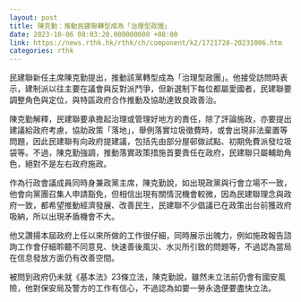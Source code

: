 ```yaml
---
layout: post
title: 陳克勤：推動民建聯轉型成為「治理型政團」
date: 2023-10-06 08:03:20.000000000 +08:00
link: https://news.rthk.hk/rthk/ch/component/k2/1721728-20231006.htm
categories: rthk
---
```


民建聯新任主席陳克勤提出，推動該黨轉型成為「治理型政團」。他接受訪問時表示，建制派以往主要在議會與反對派鬥爭，但新選制下每位都屬愛國者，民建聯要調整角色與定位，與特區政府合作推動及協助達致良政善治。

陳克勤解釋，民建聯要承擔起治理或管理好地方的責任，除了評論施政，亦要提出建議給政府考慮，協助政策「落地」，舉例落實垃圾徵費時，或會出現非法棄置等問題，因此民建聯有向政府提建議，包括先由部分屋邨做試點、初期免費派發垃圾袋等。不過，陳克勤強調，推動落實政策措施首要責任在政府，民建聯只屬輔助角色，絕對不是左右政府施政。

作為行政會議成員同時身兼政黨主席，陳克勤說，如出現政黨與行會立場不一致，他會向黨團召集人申請豁免，但相信出現有關情況機會較微，因為民建聯理念與政府一致，都希望推動經濟發展、改善民生，民建聯不少倡議已在政策出台前獲政府吸納，所以出現矛盾機會不大。

他又讚揚本屆政府上任以來所做的工作很仔細，同時展示出魄力，例如施政報告諮詢工作會仔細聆聽不同意見、快速善後風災、水災所引致的問題等，不過認為當局在信息發放方面仍有改善空間。

被問到政府仍未就《基本法》23條立法，陳克勤說，雖然未立法前仍會有國安風險，他對保安局及警方的工作有信心，不過認為如要一勞永逸便要盡快立法。
